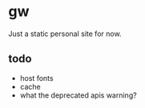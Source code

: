# gw

Just a static personal site for now.

## todo
* host fonts
* cache
* what the deprecated apis warning?